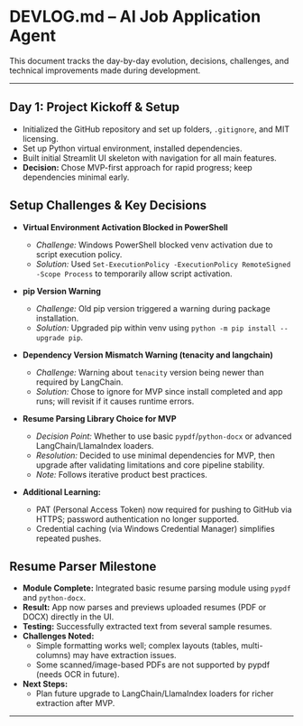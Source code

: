 # DEVLOG.md – AI Job Application Agent

This document tracks the day-by-day evolution, decisions, challenges, and technical improvements made during development.  

---

## Day 1: Project Kickoff & Setup

- Initialized the GitHub repository and set up folders, `.gitignore`, and MIT licensing.
- Set up Python virtual environment, installed dependencies.
- Built initial Streamlit UI skeleton with navigation for all main features.
- **Decision:** Chose MVP-first approach for rapid progress; keep dependencies minimal early.

## Setup Challenges & Key Decisions

- **Virtual Environment Activation Blocked in PowerShell**
  - *Challenge:* Windows PowerShell blocked venv activation due to script execution policy.
  - *Solution:* Used `Set-ExecutionPolicy -ExecutionPolicy RemoteSigned -Scope Process` to temporarily allow script activation.

- **pip Version Warning**
  - *Challenge:* Old pip version triggered a warning during package installation.
  - *Solution:* Upgraded pip within venv using `python -m pip install --upgrade pip`.

- **Dependency Version Mismatch Warning (tenacity and langchain)**
  - *Challenge:* Warning about `tenacity` version being newer than required by LangChain.
  - *Solution:* Chose to ignore for MVP since install completed and app runs; will revisit if it causes runtime errors.

- **Resume Parsing Library Choice for MVP**
  - *Decision Point:* Whether to use basic `pypdf`/`python-docx` or advanced LangChain/LlamaIndex loaders.
  - *Resolution:* Decided to use minimal dependencies for MVP, then upgrade after validating limitations and core pipeline stability.
  - *Note:* Follows iterative product best practices.
    
- **Additional Learning:**
  - PAT (Personal Access Token) now required for pushing to GitHub via HTTPS; password authentication no longer supported.
  - Credential caching (via Windows Credential Manager) simplifies repeated pushes.

## Resume Parser Milestone

- **Module Complete:** Integrated basic resume parsing module using `pypdf` and `python-docx`.
- **Result:** App now parses and previews uploaded resumes (PDF or DOCX) directly in the UI.
- **Testing:** Successfully extracted text from several sample resumes.
- **Challenges Noted:** 
  - Simple formatting works well; complex layouts (tables, multi-columns) may have extraction issues.
  - Some scanned/image-based PDFs are not supported by pypdf (needs OCR in future).
- **Next Steps:** 
  - Plan future upgrade to LangChain/LlamaIndex loaders for richer extraction after MVP.
---

